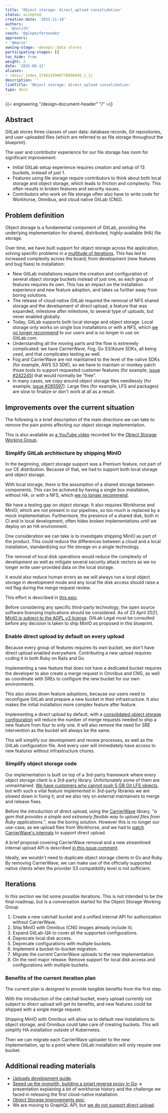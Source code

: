 ```yaml
---
title: 'Object storage: direct_upload consolidation'
status: accepted
creation-date: '2021-11-18'
authors:
- '@nolith'
coach: '@glopezfernandez'
approvers:
- '@marin'
owning-stage: ~devops::data stores
participating-stages: []
toc_hide: true
weight: 2
date: '2025-06-12'
aliases:
- /docs/_index_1748142996778890436_1_1/
description: ''
linkTitle: 'Object storage: direct_upload consolidation'
type: docs
---
```


<!-- vale gitlab.FutureTense = NO -->
{{< engineering "/design-document-header" "/" >}}

## Abstract

GitLab stores three classes of user data: database records, Git
repositories, and user-uploaded files (which are referred to as
file storage throughout the blueprint).

The user and contributor experience for our file
storage has room for significant improvement:

- Initial GitLab setup experience requires creation and setup of 13
  buckets, instead of just 1.
- Features using file storage require contributors to think about both local
  storage and object storage, which leads to friction and
  complexity. This often results in broken features and security issues.
- Contributors who work on file storage often also have to write code
  for Workhorse, Omnibus, and cloud native GitLab (CNG).

## Problem definition

Object storage is a fundamental component of GitLab, providing the
underlying implementation for shared, distributed, highly-available
(HA) file storage.

Over time, we have built support for object storage across the
application, solving specific problems in a
[multitude of iterations](../../../../company/working-groups/object-storage/#company-efforts-on-uploads).
This has led to increased complexity across the board, from development
(new features and bug fixes) to installation:

- New GitLab installations require the creation and configuration of
  several object storage buckets instead of just one, as each group of
  features requires its own. This has an impact on the installation
  experience and new feature adoption, and takes us further away from
  boring solutions.
- The release of cloud native GitLab required the removal of NFS
  shared storage and the development of direct upload, a feature that
  was expanded, milestone after milestone, to several type of uploads,
  but never enabled globally.
- Today, GitLab supports both local storage and object storage. Local
  storage only works on single box installations or with a NFS, which
  [we no longer recommend](https://docs.gitlab.com/ee/administration/nfs.html) to our
  users and is no longer in use on GitLab.com.
- Understanding all the moving parts and the flow is extremely
  complicated: we have CarrierWave, Fog, Go S3/Azure SDKs, all
  being used, and that complicates testing as well.
- Fog and CarrierWave are not maintained to the level of the native
  SDKs (for example, AWS S3 SDK), so we have to maintain or monkey
  patch those tools to support requested customer features
  (for example, [issue #242245](https://gitlab.com/gitlab-org/gitlab/-/issues/242245))
  that would normally be "free".
- In many cases, we copy around object storage files needlessly
  (for example, [issue #285597](https://gitlab.com/gitlab-org/gitlab/-/issues/285597)).
  Large files (for example, LFS and packages) are slow to finalize or don't work
  at all as a result.

## Improvements over the current situation

The following is a brief description of the main directions we can take to
remove the pain points affecting our object storage implementation.

This is also available as [a YouTube video](https://youtu.be/X9V_w8hsM8E) recorded for the
[Object Storage Working Group](../../../../company/working-groups/object-storage/).

### Simplify GitLab architecture by shipping MinIO

In the beginning, object storage support was a Premium feature, not
part of our CE distribution. Because of that, we had to support both
local storage and object storage.

With local storage, there is the assumption of a shared storage
between components. This can be achieved by having a single box
installation, without HA, or with a NFS, which
[we no longer recommend](https://docs.gitlab.com/ee/administration/nfs.html).

We have a testing gap on object storage. It also requires Workhorse
and MinIO, which are not present in our pipelines, so too much is
replaced by a mock implementation. Furthermore, the presence of a
shared disk, both in CI and in local development, often hides broken
implementations until we deploy on an HA environment.

One consideration we can take is to investigate shipping MinIO as part of the product. This could reduce the differences
between a cloud and a local installation, standardizing our file
storage on a single technology.

The removal of local disk operations would reduce the complexity of
development as well as mitigate several security attack vectors as
we no longer write user-provided data on the local storage.

It would also reduce human errors as we will always run a local object
storage in development mode and any local file disk access should
raise a red flag during the merge request review.

This effort is described in [this epic](https://gitlab.com/groups/gitlab-org/-/epics/6099).

Before considering any specific third-party technology, the
open source software licensing implications should be considered. As of 23 April 2021, [MinIO is subject to the AGPL v3 license](https://github.com/minio/minio/commit/069432566fcfac1f1053677cc925ddafd750730a). GitLab Legal must be consulted before any decision is taken to ship MinIO as proposed in this blueprint.

### Enable direct upload by default on every upload

Because every group of features requires its own bucket, we don't have
direct upload enabled everywhere. Contributing a new upload requires
coding it in both Ruby on Rails and Go.

Implementing a new feature that does not have a dedicated bucket
requires the developer to also create a merge request in Omnibus
and CNG, as well as coordinate with SREs to configure the new bucket
for our own environments.

This also slows down feature adoptions, because our users need to
reconfigure GitLab and prepare a new bucket in their
infrastructure. It also makes the initial installation more complex
feature after feature.

Implementing a direct upload by default, with a
[consolidated object storage configuration](https://docs.gitlab.com/ee/administration/object_storage.html#configure-a-single-storage-connection-for-all-object-types-consolidated-form#configure-a-single-storage-connection-for-all-object-types-consolidated-form)
will reduce the number of merge requests needed to ship a new feature
from four to only one. It will also remove the need for SRE
intervention as the bucket will always be the same.

This will simplify our development and review processes, as well as
the GitLab configuration file. And every user will immediately have
access to new features without infrastructure chores.

### Simplify object storage code

Our implementation is built on top of a 3rd-party framework where
every object storage client is a 3rd-party library. Unfortunately some
of them are unmaintained.
[We have customers who cannot push 5 GB Git LFS objects](https://gitlab.com/gitlab-org/gitlab/-/issues/216442),
but with such a vital feature implemented in 3rd-party libraries we
are slowed down in fixing it, and we also rely on external maintainers
to merge and release fixes.

Before the introduction of direct upload, using the
[CarrierWave](https://github.com/carrierwaveuploader/carrierwave)
library, _"a gem that provides a simple and extremely flexible way to
upload files from Ruby applications."_, was the boring solution.
However this is no longer our use-case, as we upload files from
Workhorse, and we had to [patch CarrierWave's internals](https://gitlab.com/gitlab-org/gitlab/-/issues/285597#note_452696638)
to support direct upload.

A brief proposal covering CarrierWave removal and a new streamlined
internal upload API is described
[in this issue comment](https://gitlab.com/gitlab-org/gitlab/-/issues/213288#note_325358026).

Ideally, we wouldn't need to duplicate object storage clients in Go
and Ruby. By removing CarrierWave, we can make use of the officially
supported native clients when the provider S3 compatibility level is
not sufficient.

## Iterations

In this section we list some possible iterations. This is not
intended to be the final roadmap, but is a conversation started for the
Object Storage Working Group.

1. Create a new catchall bucket and a unified internal API for
   authorization without CarrierWave.
1. Ship MinIO with Omnibus (CNG images already include it).
1. Expand GitLab-QA to cover all the supported configurations.
1. Deprecate local disk access.
1. Deprecate configurations with multiple buckets.
1. Implement a bucket-to-bucket migration.
1. Migrate the current CarrierWave uploads to the new implementation.
1. On the next major release: Remove support for local disk access and
   configurations with multiple buckets.

### Benefits of the current iteration plan

The current plan is designed to provide tangible benefits from the
first step.

With the introduction of the catchall bucket, every upload currently
not subject to direct upload will get its benefits, and new features
could be shipped with a single merge request.

Shipping MinIO with Omnibus will allow us to default new installations
to object storage, and Omnibus could take care of creating
buckets. This will simplify HA installation outside of Kubernetes.

Then we can migrate each CarrierWave uploader to the new
implementation, up to a point where GitLab installation will only
require one bucket.

## Additional reading materials

- [Uploads development guide](https://docs.gitlab.com/ee/development/uploads/index.html).
- [Speed up the monolith, building a smart reverse proxy in Go](https://archive.fosdem.org/2020/schedule/event/speedupmonolith/): a presentation explaining a bit of workhorse history and the challenge we faced in releasing the first cloud-native installation.
- [Object Storage improvements epic](https://gitlab.com/groups/gitlab-org/-/epics/483).
- We are moving to GraphQL API, but [we do not support direct upload](https://gitlab.com/gitlab-org/gitlab/-/issues/280819).
